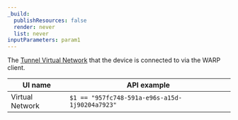 ```yaml
---
_build:
  publishResources: false
  render: never
  list: never
inputParameters: param1
---
```


The [Tunnel Virtual Network](/cloudflare-one/connections/connect-networks/private-net/cloudflared/tunnel-virtual-networks/) that the device is connected to via the WARP client.

| UI name         | API example                                    |
| --------------- | ---------------------------------------------- |
| Virtual Network | `$1 == "957fc748-591a-e96s-a15d-1j90204a7923"` |
